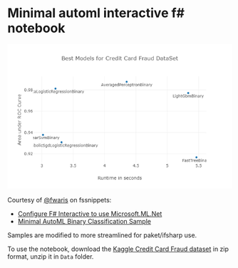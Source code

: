 # Minimal automl interactive f# notebook

![](plot.png)

Courtesy of [@fwaris](https://twitter.com/fwaris7?s=17) on fssnippets:

- [Configure F# Interactive to use Microsoft.ML.Net](http://www.fssnip.net/7Wi/title/Configure-F-Interactive-to-use-MicrosoftMLNet)
- [Minimal AutoML Binary Classification Sample](http://www.fssnip.net/7Ws/title/Minimal-AutoML-Binary-Classification-Sample)

Samples are modified to more streamlined for paket/ifsharp use.

To use the notebook, download the [Kaggle Credit Card Fraud dataset](https://www.kaggle.com/mlg-ulb/creditcardfraud) in zip format, unzip it in `Data` folder.
